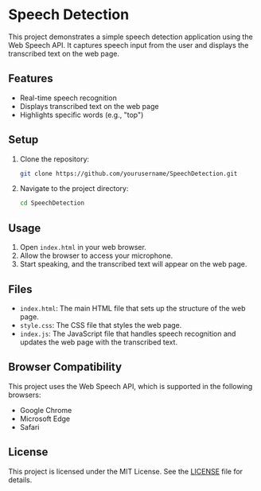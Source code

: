 # Speech Detection

This project demonstrates a simple speech detection application using the Web Speech API. It captures speech input from the user and displays the transcribed text on the web page.

## Features

- Real-time speech recognition
- Displays transcribed text on the web page
- Highlights specific words (e.g., "top")

## Setup

1. Clone the repository:
    ```sh
    git clone https://github.com/yourusername/SpeechDetection.git
    ```
2. Navigate to the project directory:
    ```sh
    cd SpeechDetection
    ```

## Usage

1. Open `index.html` in your web browser.
2. Allow the browser to access your microphone.
3. Start speaking, and the transcribed text will appear on the web page.

## Files

- `index.html`: The main HTML file that sets up the structure of the web page.
- `style.css`: The CSS file that styles the web page.
- `index.js`: The JavaScript file that handles speech recognition and updates the web page with the transcribed text.

## Browser Compatibility

This project uses the Web Speech API, which is supported in the following browsers:
- Google Chrome
- Microsoft Edge
- Safari

## License

This project is licensed under the MIT License. See the [LICENSE](LICENSE) file for details.

